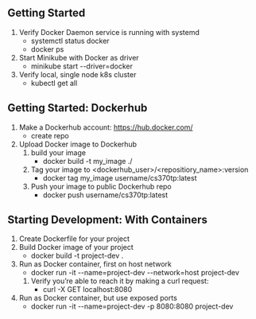 ## Getting Started

1. Verify Docker Daemon service is running with systemd
      * systemctl status docker
      * docker ps
2. Start Minikube with Docker as driver
      * minikube start --driver=docker
3. Verify local, single node k8s cluster
      * kubectl get all
      

## Getting Started: Dockerhub

1. Make a Dockerhub account: https://hub.docker.com/
     * create repo
2. Upload Docker image to Dockerhub
    1. build your image
        * docker build -t my_image ./ 
    2. Tag your image to <dockerhub_user>/<repositiory_name>:version
        * docker tag my_image username/cs370tp:latest
    3. Push your image to public Dockerhub repo
        * docker push username/cs370tp:latest
        
## Starting Development: With Containers

1. Create Dockerfile for your project
2. Build Docker image of your project
     * docker build -t project-dev .
3. Run as Docker container, first on host network
     * docker run -it --name=project-dev --network=host project-dev
     1. Verify you’re able to reach it by making a curl request:
          * curl -X GET localhost:8080
4. Run as Docker container, but use exposed ports
     * docker run -it --name=project-dev -p 8080:8080 project-dev
